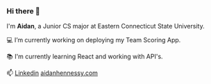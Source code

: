 ### Hi there 👋

I'm **Aidan**, a Junior CS major at Eastern Connecticut State University.

💻 I’m currently working on deploying my Team Scoring App.

📚 I'm currently learning React and working with API's.

📫 [Linkedin](//www.linkedin.com/in/aidan-hennessy) [aidanhennessy.com](//aidanhennessy.com)

<!--
**aidanhenn/aidanhenn** is a ✨ _special_ ✨ repository because its `README.md` (this file) appears on your GitHub profile.

Here are some ideas to get you started:

- 🔭 I’m currently working on ...
- 🌱 I’m currently learning ...
- 👯 I’m looking to collaborate on ...
- 🤔 I’m looking for help with ...
- 💬 Ask me about ...
- 📫 How to reach me: ...
- 😄 Pronouns: ...
- ⚡ Fun fact: ...
-->
